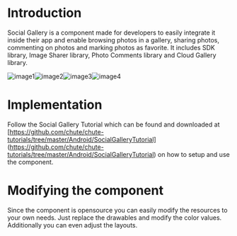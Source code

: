 Introduction
====

Social Gallery is a component made for developers to easily integrate it inside their app and enable browsing photos in a gallery, sharing photos, commenting on photos and marking photos as favorite. 
It includes SDK library, Image Sharer library, Photo Comments library and Cloud Gallery library.  

![image1](https://github.com/chute/chute-android-components/raw/master/Social%20Gallery/screenshots/1.png)![image2](https://github.com/chute/chute-android-components/raw/master/Social%20Gallery/screenshots/2.png)![image3](https://github.com/chute/chute-android-components/raw/master/Social%20Gallery/screenshots/3.png)![image4](https://github.com/chute/chute-android-components/raw/master/Social%20Gallery/screenshots/4.png)

Implementation
====

Follow the Social Gallery Tutorial which can be found and downloaded at [https://github.com/chute/chute-tutorials/tree/master/Android/SocialGalleryTutorial] (https://github.com/chute/chute-tutorials/tree/master/Android/SocialGalleryTutorial) on how to setup and use the component.

Modifying the component
====

Since the component is opensource you can easily modify the resources to your own needs. Just replace the drawables and modify the color values. Additionally you can even adjust the layouts.

	    